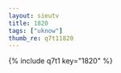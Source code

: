 ```yaml
--- 
layout: sieutv
title: 1820
tags: ["uknow"]
thumb_re: q7t11820
---
```

{% include q7t1 key="1820" %} 
